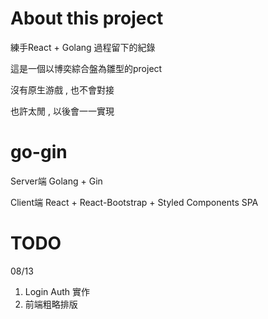 # About this project

練手React + Golang 過程留下的紀錄

這是一個以博奕綜合盤為雛型的project


沒有原生游戲 , 也不會對接 

也許太閒 , 以後會一一實現

# go-gin

Server端
Golang + Gin 

Client端
React + React-Bootstrap + Styled Components
SPA 


# TODO
08/13 
1. Login Auth 實作
2. 前端粗略排版

